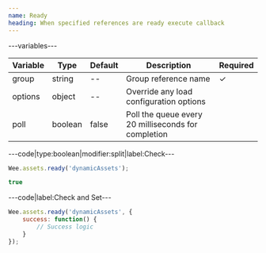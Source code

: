 ```yaml
---
name: Ready
heading: When specified references are ready execute callback
---
```


---variables---

| Variable | Type | Default | Description | Required |
| -- | -- | -- | -- | -- |
| group | string | -- | Group reference name | ✓ |
| options | object | -- | Override any load configuration options ||
| poll | boolean | false | Poll the queue every 20 milliseconds for completion ||

---code|type:boolean|modifier:split|label:Check---

```javascript
Wee.assets.ready('dynamicAssets');
```

```javascript
true
```

---code|label:Check and Set---

```javascript
Wee.assets.ready('dynamicAssets', {
	success: function() {
		// Success logic
	}
});
```
